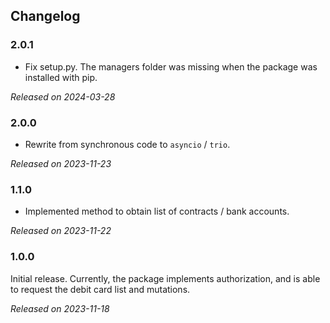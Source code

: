 
## Changelog

### 2.0.1
* Fix setup.py. The managers folder was missing when the package was installed with pip.

*Released on 2024-03-28*

### 2.0.0
* Rewrite from synchronous code to `asyncio` / `trio`.

*Released on 2023-11-23*

### 1.1.0
* Implemented method to obtain list of contracts / bank accounts.

*Released on 2023-11-22*

### 1.0.0
Initial release. Currently, the package implements authorization, and is able to request the debit card list and mutations.

*Released on 2023-11-18*
